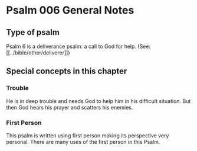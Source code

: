 # Psalm 006 General Notes
## Type of psalm

Psalm 6 is a deliverance psalm: a call to God for help. (See: [[../bible/other/deliverer]])

## Special concepts in this chapter

### Trouble
He is in deep trouble and needs God to help him in his difficult situation. But then God hears his prayer and scatters his enemies.

### First Person

This psalm is written using first person making its perspective very personal. There are many uses of the first person in this Psalm.